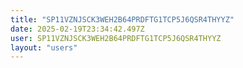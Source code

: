 ```yaml
---
title: "SP11VZNJSCK3WEH2B64PRDFTG1TCP5J6QSR4THYYZ"
date: 2025-02-19T23:34:42.497Z
user: SP11VZNJSCK3WEH2B64PRDFTG1TCP5J6QSR4THYYZ
layout: "users"
---
```

    